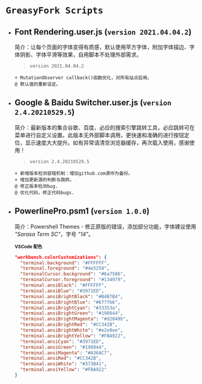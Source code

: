 # `GreasyFork Scripts`

- ## **Font Rendering.user.js** (`version 2021.04.04.2`)

  简介：让每个页面的字体变得有质感，默认使用苹方字体，附加字体描边、字体阴影、字体平滑等效果，自用脚本不处理外部需求。

  > `version 2021.04.04.2`

  ```text
  + MutationObserver callback()函数优化，对所有站点启用。
  @ 默认值的重新设定。
  ```

- ## **Google & Baidu Switcher.user.js** (`version 2.4.20210529.5`)

  简介：最新版本的集合谷歌、百度、必应的搜索引擎跳转工具，必应跳转可在菜单进行自定义设置。此版本无外部脚本调用，更快速和准确的进行按钮定位，显示速度大大提升。如有异常请清空浏览器缓存，再次载入使用，感谢使用！

  > `version 2.4.20210529.5`

  ```text
  + 新增版本检测容错机制：增加github.com源作为备份。
  + 增加更新源的判断与跳转。
  @ 修正版本检测bug.
  @ 优化代码，修正代码bugs.
  ```

- ## **PowerlinePro.psm1** (`version 1.0.0`)

  简介：Powershell Themes - 修正原版的错误，添加部分功能，字体建议使用 *"Sarasa Term SC"*，字号 *"14"*。

  <sub>**VSCode 配色**</sub>

    ```json
    "workbench.colorCustomizations": {
      "terminal.background": "#FFFFFF",
      "terminal.foreground": "#4e5258",
      "terminalCursor.background": "#6a7586",
      "terminalCursor.foreground": "#134979",
      "terminal.ansiBlack": "#FFFFFF",
      "terminal.ansiBlue": "#3971ED",
      "terminal.ansiBrightBlack": "#B4B7B4",
      "terminal.ansiBrightBlue": "#677fb6",
      "terminal.ansiBrightCyan": "#33353a",
      "terminal.ansiBrightGreen": "#198844",
      "terminal.ansiBrightMagenta": "#d2049b",
      "terminal.ansiBrightRed": "#CC342B",
      "terminal.ansiBrightWhite": "#e2e8ee",
      "terminal.ansiBrightYellow": "#FBA922",
      "terminal.ansiCyan": "#3971ED",
      "terminal.ansiGreen": "#198844",
      "terminal.ansiMagenta": "#A36AC7",
      "terminal.ansiRed": "#CC342B",
      "terminal.ansiWhite": "#373B41",
      "terminal.ansiYellow": "#FBA922"
    }
    ```
